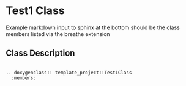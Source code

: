 # Test1 Class

Example markdown input to sphinx
at the bottom should be the class members listed via the breathe extension

## Class Description

```eval_rst

.. doxygenclass:: template_project::Test1Class
  :members:

```
